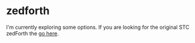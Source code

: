 # zedforth

I'm currently exploring some options. If you are looking for the original STC zedForth the [go here](https://github.com/jhlagado/zedforth/tree/pause).
